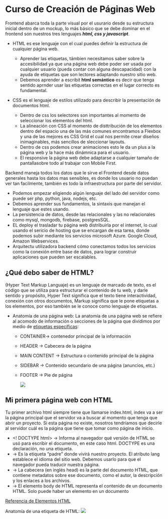 # Curso de Creación de Páginas Web
  Frontend abarca toda la parte visual por el usurario desde su estructura inicial dentro de un mockup, lo más básico que se debe dominar en el frontend son nuestros tres lenguajes ***html, css y javascript***.

  - HTML es ese lenguaje con el cual puedes definir la estructura de cualquier página web.
    - Aprender las etiquetas, támbien necesitamos saber sobre la accesibilidad ya que una página web debe poder ser usada por cualquier usuario (pueda contar con alguna descapacidad) con la ayuda de etiquetas que son lectores adaptando nuestro sitio web. 
    - Debemos aprender a escribit **html semántico** es decir que tenga sentido aprnder usar las etiquetas correctas en el lugar correcto es fundamental.

  - CSS es el lenguaje de estilos utilizado para describir la presentación de documentos html.
    - Dentro de css los selectores son importantes al momento de seleccionar los elementos del html.
    - La alineación con CSS al momento de disttribución de los elementos dentro del espacio una de las más comunes encontramos a Flexbox y una de las mejores es CSS Grid el cual nos permite crear diseños inimaginables, más sencillos de sleccionar layouts.
    - Dentro de css podemos crear animaciones esto le da un plus a la página web y la hace más dinámnica para el usuario.
    - El responsive la página web debe adaptarse a cualquier tamaño de pantallasobre todo al trabajar con Mobile First.

  Backend maneja todos los datos que le sirve el Frontend desde datos generales hasta los datos mas sensibles, es donde los usuario no puedan ver tan facilmente, también es todo la infraestructura por parte del servidor.
  - Podemos empezar eligiendo algún lenguaje del lado del servidor como puede ser php, python, java, nodejs, etc.
  - Debemos aprender sus fundamentos, la sintaxis que manejan el lenguaje que estes usando.
  - La persistencia de datos, desde las relacionales y las no relacionales como mysql, mongodb, firebase, postgresSQL. 
  - EL deploy el trasladar tu página web distribuirla por el internet, lo cual usando el sericio de hosting que se encargan de esa tarea, donde podemos subir mediante los servicios microsoft Azure. Google Cloud, Amazon Webservices.
  - Arquitectu utilizadora backend cómo conectamos todos los servicios como la conexión entre base de datos, para lograr construir aplicaciones que pueden ser escalables.

## ¿Qué debo saber de HTML?
  (Hyper Text Markup Languaje) es un lenguaje de marcado de texto, es el código que se utiliza para estructurar el contenido de tu web, y darle sentido y propósito, Hyper Text significa que el texto tiene interactividad, conexión con otros documentos, Markup significa que le pone etiquetas a los elementos, por eso también se le conoce como lenguaje de etiquetas.

  - Anatomía de una página web:
    La anatomía de una página web se refiere al acomodo de información o secciones de la página que dividimos por medio de [etiquetas específicas](https://developer.mozilla.org/es/docs/Web/HTML):
    - CONTAINER→ contenedor principal de la información
    - HEADER → Cabecera de la página
    - MAIN CONTENT → Estructura o contenido principal de la página
    - SIDEBAR → Contenido secundario de una página (anuncios, etc.)
    - FOOTER → Pie de página

      ![](https://root-cuckoo-af5.notion.site/image/https%3A%2F%2Fs3-us-west-2.amazonaws.com%2Fsecure.notion-static.com%2Fa22f86c3-622e-4aa8-b60c-a145a47a759a%2FUntitled.png?table=block&id=0b925eec-ee3a-416a-9b3e-c47bb25acad2&spaceId=13288771-0d8b-469c-8940-e662d0415c68&width=2000&userId=&cache=v2)

## Mi primera página web con HTML
  Tu primer archivo html siempre tiene que llamarse index.html, index va a ser la página principal que el servidor va a buscar al momento que tenga que abrir un proyecto. Si esta página no existe, nosotros tendríamos que decirle al servidor cuál es la página que tiene que tomar como página de inicio.

  - <! DOCTYPE html> → Informa al navegador qué versión de HTML se usó para escribir el documento, en este caso html. DOCTYPE es una declaración, no una etiqueta.
  - <html lang=”es”> → Es la etiqueta “padre” donde vivirá nuestro proyecto. El atributo lang establece el idioma del sitio web. Debemos usarlo para que el navegador pueda traducir nuestra página.
  - <head> → La cabecera (en inglés head) es la parte del documento HTML, que contiene metadatos sobre ese documento, como el autor, la descripción y los enlaces a los archivos.
  - <body> → El elemento body de HTML representa el contenido de un documento HTML. Solo puede haber un elemento <body> en un documento

  [Referencia de Elementos HTML](https://developer.mozilla.org/es/docs/Web/HTML/Element)

  Anatomía de una etiqueta de HTML:
  ![](https://root-cuckoo-af5.notion.site/image/https%3A%2F%2Fs3-us-west-2.amazonaws.com%2Fsecure.notion-static.com%2F801829fb-1816-4ac6-bc01-2727bacde74a%2FUntitled.png?table=block&id=bb0e5eb8-7ccd-43eb-99ab-fbba3cb761e0&spaceId=13288771-0d8b-469c-8940-e662d0415c68&width=2000&userId=&cache=v2)


